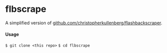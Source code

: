 # flbscrape

A simplified version of [github.com/christopherkullenberg/flashbackscraper](https://github.com/christopherkullenberg/flashbackscraper).

#### Usage

`$ git clone <this repo>`
`$ cd flbscrape`



